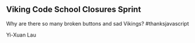 ## Viking Code School Closures Sprint

Why are there so many broken buttons and sad Vikings? #thanksjavascript

Yi-Xuan Lau





